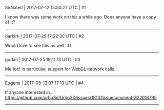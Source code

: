 SirNate0 | 2017-07-12 15:50:27 UTC | #1

I know there was some work on this a while ago. Does anyone have a copy of it?

-------------------------

darkirk | 2017-07-25 17:22:30 UTC | #2

Would love to see this as well. :D

-------------------------

godan | 2017-07-25 19:11:13 UTC | #3

Me too! In particular, support for WebGL network calls.

-------------------------

Eugene | 2017-08-13 07:17:13 UTC | #4

If anyone interested in..
https://github.com/urho3d/Urho3D/issues/1810#issuecomment-322018795

-------------------------

